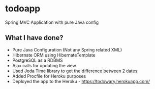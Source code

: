 # todoapp
Spring MVC Application with pure Java config

## What I have done?

- Pure Java Configuration (Not any Spring related XML)
- Hibernate ORM using HibernateTemplate
- PostgreSQL as a RDBMS
- Ajax calls for updating the view
- Used Joda Time library to get the difference between 2 dates
- Added Procfile for Heroku purposes
- Deployed the app to the Heroku - https://todowary.herokuapp.com/
